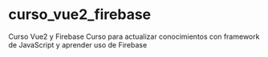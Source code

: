 # curso_vue2_firebase
Curso Vue2 y Firebase
Curso para actualizar conocimientos con framework de JavaScript y aprender uso de Firebase
